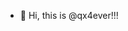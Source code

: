 - 👋 Hi, this is @qx4ever!!!

<!---
qx4ever/qx4ever is a ✨ special ✨ repository because its `README.md` (this file) appears on your GitHub profile.
You can click the Preview link to take a look at your changes.
--->
